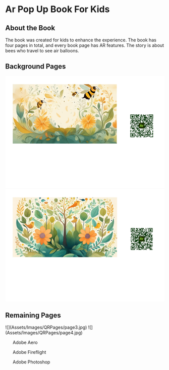 <h1>Ar Pop Up Book For Kids</h1>

<h2>About the Book</h2>
<p>The book was created for kids to enhance the experience. The book has four pages in total, and every book page has AR features. The story is about bees who travel to see air balloons.</p>
<h2>Background Pages</h2>


![](Assets/Images/QRPages/page1.jpg)
![](Assets/Images/QRPages/page2.jpg)
<h2>Remaining Pages</h2>
![](Assets/Images/QRPages/page3.jpg)
![](Assets/Images/QRPages/page4.jpg)

  <ul>Adobe Aero</ul>
  <ul>Adobe Fireflight</ul>
  <ul>Adobe Photoshop</ul>

